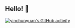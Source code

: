 ## Hello! 👋 

[![yinchunyuan's GitHub activity](https://github-readme-stats.vercel.app/api?username=yinchunyuan&theme=blue_navy)](https://github.com/anuraghazra/github-readme-stats)



<!--[![GitHub Streak](https://streak-stats.demolab.com/?user=DenverCoder1)](https://git.io/streak-stats)-->
<!--
**yinchunyuan/yinchunyuan** is a ✨ _special_ ✨ repository because its `README.md` (this file) appears on your GitHub profile.

Here are some ideas to get you started:

- 🔭 I’m currently working on ...
- 🌱 I’m currently learning ...
- 👯 I’m looking to collaborate on ...
- 🤔 I’m looking for help with ...
- 💬 Ask me about ...
- 📫 How to reach me: ...
- 😄 Pronouns: ...
- ⚡ Fun fact: ...
-->
